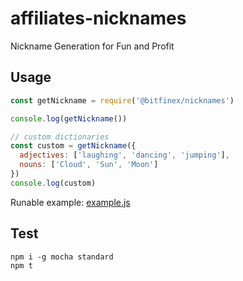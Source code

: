 # affiliates-nicknames

Nickname Generation for Fun and Profit


## Usage

```js
const getNickname = require('@bitfinex/nicknames')

console.log(getNickname())

// custom dictionaries
const custom = getNickname({
  adjectives: ['laughing', 'dancing', 'jumping'],
  nouns: ['Cloud', 'Sun', 'Moon']
})
console.log(custom)

```

Runable example: [example.js](example.js)

## Test

```
npm i -g mocha standard
npm t
```
